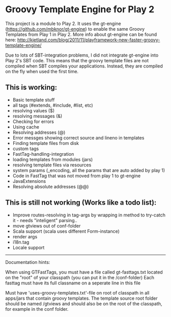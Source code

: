 Groovy Template Engine for Play 2
=========

This project is a module to Play 2. It uses the gt-engine (https://github.com/mbknor/gt-engine) to enable the same Groovy Templates from Play 1 in Play 2.
More info about gt-engine can be found here: http://kjetland.com/blog/2011/11/playframework-new-faster-groovy-template-engine/

Due to lots of SBT-integration problems, I did not integrate gt-engine into Play 2's SBT code. This means that the groovy template files
are not compiled when SBT compiles your applications. Instead, they are compiled on the fly when used the first time.

This is working:
----------------

 * Basic template stuff
 * all tags (#extends, #include, #list, etc)
 * resolving values ($)
 * resolving messages (&)
 * Checking for errors
 * Using cache
 * Resolving addresses (@)
 * Error messges showing correct source and lineno in templates
 * Finding template files from disk
 * custom tags
 * FastTag-handling-integration
 * loading templates from modules (jars)
 * resolving template files via resources
 * system params (_encoding, all the params that are auto added by play 1)
 * Code in FastTag that was not moved from play 1 to gt-engine
 * JavaExtensions
 * Resolving absolute addresses (@@)



This is still not working (Works like a todo list):
------------

 * Improve routes-resolving in tag-args by wrapping in method to try-catch it - needs "inteligent" parsing..
 * move gtviews out of conf-folder
 * Scala support (scala uses different Form-instance)
 * render args
 * i18n.tag
 * Locale support


----------


Documentation hints:

When using GTFastTags, you must have a file called gt-fasttags.txt located on the "root" of your classpath (you can put it in the /conf-folder)
Each fasttag must have its full classname on a seperate line in this file

Must have 'uses-groovy-templates.txt'-file on root of classpath in all apps/jars that contain groovy templates.
The template source root folder should be named /gtviews and should also be on the root of the classpath, for example in the conf folder.